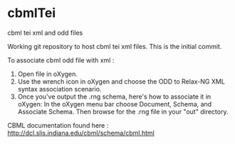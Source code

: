 # cbmlTei
cbml tei xml and odd files

Working git repository to host cbml tei xml files. This is the initial commit.

To associate cbml odd file with xml :

1) Open file in oXygen.
2) Use the wrench icon in oXygen and choose the ODD to Relax-NG XML syntax association scenario.
3) Once you've output the .rng schema, here's how to associate it in oXygen: In the oXygen menu bar choose Document, Schema, and Associate Schema. Then browse for the .rng file in your "out" directory.

CBML documentation found here : http://dcl.slis.indiana.edu/cbml/schema/cbml.html
